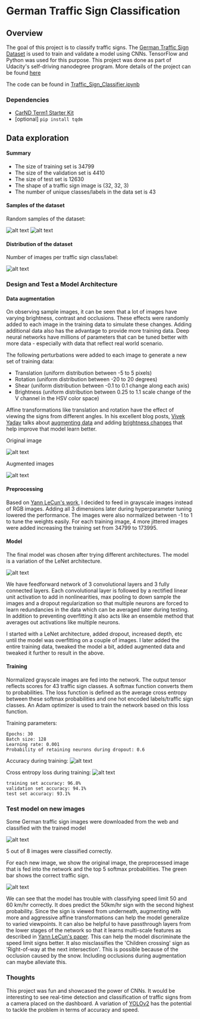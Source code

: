 # **German Traffic Sign Classification** 

[//]: # (Image References)

[image1]: ./output_images/sample_train_data.png "sample train"
[image2]: ./output_images/sample_test_data.png "sample test"
[image3]: ./output_images/dist.png "dist"
[image4]: ./output_images/data_augmentation_og.png "augmentation1"
[image5]: ./output_images/data_augmentation.png "augmentation2"
[image6]: ./output_images/network.png "network"
[image7]: ./output_images/accuracy.png "accuracy"
[image8]: ./output_images/loss.png "loss"
[image9]: ./output_images/new_images.png "new images"
[image10]: ./output_images/top5.png "top5"


Overview
---
The goal of this project is to classify traffic signs. The [German Traffic Sign Dataset](http://benchmark.ini.rub.de/?section=gtsrb&subsection=dataset) is used to train and validate a model using CNNs. TensorFlow and Python was used for this purpose.
This project was done as part of Udacity's self-driving nanodegree program. More details of the project can be found [here](https://github.com/udacity/CarND-Traffic-Sign-Classifier-Project)

The code can be found in [Traffic_Sign_Classifier.ipynb]('./Traffic_Sign_Classifier.ipynb')


### Dependencies

* [CarND Term1 Starter Kit](https://github.com/udacity/CarND-Term1-Starter-Kit)
* [optional] `pip install tqdm`


Data exploration
---

#### Summary

* The size of training set is 34799
* The size of the validation set is 4410
* The size of test set is 12630
* The shape of a traffic sign image is (32, 32, 3)
* The number of unique classes/labels in the data set is 43

#### Samples of the dataset

Random samples of the dataset:

![alt text][image1]
![alt text][image2]

#### Distribution of the dataset

Number of images per traffic sign class/label:

![alt text][image3]


### Design and Test a Model Architecture

#### Data augmentation

On observing sample images, it can be seen that a lot of images have varying brightness, contrast and occlusions. These effects were randomly added to each image in the training data to simulate these changes. Adding additional data also has the advantage to provide more training data. Deep neural networks have millions of parameters that can be tuned better with more data - especially with data that reflect real world scenario. 

The following perturbations were added to each image to generate a new set of training data:
* Translation (uniform distribution between -5 to 5 pixels)
* Rotation (uniform distribution between -20 to 20 degrees)
* Shear (uniform distribution between -0.1 to 0.1 change along each axis)
* Brightness (uniform distribution between 0.25 to 1.1 scale change of the V channel in the HSV color space)

Affine transformations like translation and rotation have the effect of viewing the signs from different angles. In his excellent blog posts, [Vivek Yadav](https://medium.com/@vivek.yadav) talks about [augmenting data](https://medium.com/@vivek.yadav/dealing-with-unbalanced-data-generating-additional-data-by-jittering-the-original-image-7497fe2119c3#.sgh2jfdqu) and adding [brightness changes](https://medium.com/@vivek.yadav/improved-performance-of-deep-learning-neural-network-models-on-traffic-sign-classification-using-6355346da2dc) that help improve that model learn better. 

Original image

![alt text][image4]

Augmented images

![alt text][image5]


#### Preprocessing

Based on [Yann LeCun's work](http://yann.lecun.com/exdb/publis/pdf/sermanet-ijcnn-11.pdf), I decided to feed in grayscale images instead of RGB images. Adding all 3 dimensions later during hyperparameter tuning lowered the performance. 
The images were also normalized between -1 to 1 to tune the weights easily. For each training image, 4 more jittered images were added increasing the training set from 34799 to 173995.


#### Model

The final model was chosen after trying different architectures. The model is a variation of the LeNet architecture.

![alt text][image6]

We have feedforward network of 3 convolutional layers and 3 fully connected layers. Each convolutional layer is followed by a rectified linear unit activation to add in nonlinearities, max pooling to down sample the images and a dropout regularization so that multiple neurons are forced to learn redundancies in the data which can be averaged later during testing. In addition to preventing overfitting it also acts like an ensemble method that averages out activations like multiple neurons. 

I started with a LeNet architecture, added dropout, increased depth, etc until the model was overfitting on a couple of images. I later added the entire training data, tweaked the model a bit, added augmented data and tweaked it further to result in the above.

#### Training

Normalized grayscale images are fed into the network. The output tensor reflects scores for 43 traffic sign classes. A softmax function converts them to probabilities. The loss function is defined as the average cross entropy between these softmax probabilities and one hot encoded labels/traffic sign classes. An Adam optimizer is used to train the network based on this loss function. 

Training parameters:
```
Epochs: 30
Batch size: 128
Learning rate: 0.001
Probability of retaining neurons during dropout: 0.6
```

Accuracy during training:
![alt text][image7]

Cross entropy loss during training:
![alt text][image8]

```
training set accuracy: 96.8%
validation set accuracy: 94.1%
test set accuracy: 93.1%
```

### Test model on new images

Some German traffic sign images were downloaded from the web and classified with the trained model

![alt text][image9]

5 out of 8 images were classified correctly.

For each new image, we show the original image, the preprocessed image that is fed into the network and the top 5 softmax probabilities. The green bar shows the correct traffic sign.

![alt text][image10]

We can see that the model has trouble with classifying speed limit 50 and 60 km/hr correctly. It does predict the 50km/hr sign with the second highest probability. Since the sign is viewed from underneath, augmenting with more and aggressive affine transformations can help the model generalize to varied viewpoints. It can also be helpful to have passthrough layers from the lower stages of the network so that it learns multi-scale features as described in [Yann LeCun's paper](http://yann.lecun.com/exdb/publis/pdf/sermanet-ijcnn-11.pdf). This can help the model discriminate the speed limit signs better.
It also misclassifies the 'Children crossing' sign as 'Right-of-way at the next intersection'. This is possible because of the occlusion caused by the snow. Including occlusions during augmentation can maybe alleviate this. 


### Thoughts

This project was fun and showcased the power of CNNs. It would be interesting to see real-time detection and classification of traffic signs from a camera placed on the dashboard. A variation of [YOLOv2](https://arxiv.org/abs/1612.08242) has the potential to tackle the problem in terms of accuracy and speed.
